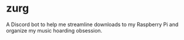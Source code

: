 # zurg
A Discord bot to help me streamline downloads to my Raspberry Pi and organize my music hoarding obsession.
